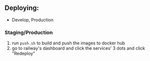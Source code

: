 ## Deploying:

- Develop, Production

### Staging/Production

1. run `push.sh` to build and push the images to docker hub
2. go to railway's dashboard and click the services' 3 dots and click "Redeploy"
